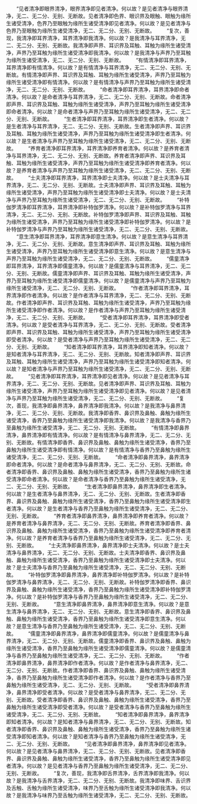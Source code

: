 <!-- { "loadSidebar": true } -->
　　“见者清净即眼界清净，眼界清净即见者清净。何以故？是见者清净与眼界清净，无二、无二分、无别、无断故。见者清净即色界、眼识界及眼触、眼触为缘所生诸受清净，色界乃至眼触为缘所生诸受清净即见者清净。何以故？是见者清净与色界乃至眼触为缘所生诸受清净，无二、无二分、无别、无断故。
　　“复次，善现，我清净即耳界清净，耳界清净即我清净。何以故？是我清净与耳界清净，无二、无二分、无别、无断故。我清净即声界、耳识界及耳触、耳触为缘所生诸受清净，声界乃至耳触为缘所生诸受清净即我清净。何以故？是我清净与声界乃至耳触为缘所生诸受清净，无二、无二分、无别、无断故。
　　“有情清净即耳界清净，耳界清净即有情清净。何以故？是有情清净与耳界清净，无二、无二分、无别、无断故。有情清净即声界、耳识界及耳触、耳触为缘所生诸受清净，声界乃至耳触为缘所生诸受清净即有情清净。何以故？是有情清净与声界乃至耳触为缘所生诸受清净，无二、无二分、无别、无断故。
　　“命者清净即耳界清净，耳界清净即命者清净。何以故？是命者清净与耳界清净，无二、无二分、无别、无断故。命者清净即声界、耳识界及耳触、耳触为缘所生诸受清净，声界乃至耳触为缘所生诸受清净即命者清净。何以故？是命者清净与声界乃至耳触为缘所生诸受清净，无二、无二分、无别、无断故。
　　“生者清净即耳界清净，耳界清净即生者清净。何以故？是生者清净与耳界清净，无二、无二分、无别、无断故。生者清净即声界、耳识界及耳触、耳触为缘所生诸受清净，声界乃至耳触为缘所生诸受清净即生者清净。何以故？是生者清净与声界乃至耳触为缘所生诸受清净，无二、无二分、无别、无断故。
　　“养育者清净即耳界清净，耳界清净即养育者清净。何以故？是养育者清净与耳界清净，无二、无二分、无别、无断故。养育者清净即声界、耳识界及耳触、耳触为缘所生诸受清净，声界乃至耳触为缘所生诸受清净即养育者清净。何以故？是养育者清净与声界乃至耳触为缘所生诸受清净，无二、无二分、无别、无断故。
　　“士夫清净即耳界清净，耳界清净即士夫清净。何以故？是士夫清净与耳界清净，无二、无二分、无别、无断故。士夫清净即声界、耳识界及耳触、耳触为缘所生诸受清净，声界乃至耳触为缘所生诸受清净即士夫清净。何以故？是士夫清净与声界乃至耳触为缘所生诸受清净，无二、无二分、无别、无断故。
　　“补特伽罗清净即耳界清净，耳界清净即补特伽罗清净。何以故？是补特伽罗清净与耳界清净，无二、无二分、无别、无断故。补特伽罗清净即声界、耳识界及耳触、耳触为缘所生诸受清净，声界乃至耳触为缘所生诸受清净即补特伽罗清净。何以故？是补特伽罗清净与声界乃至耳触为缘所生诸受清净，无二、无二分、无别、无断故。
　　“意生清净即耳界清净，耳界清净即意生清净。何以故？是意生清净与耳界清净，无二、无二分、无别、无断故。意生清净即声界、耳识界及耳触、耳触为缘所生诸受清净，声界乃至耳触为缘所生诸受清净即意生清净。何以故？是意生清净与声界乃至耳触为缘所生诸受清净，无二、无二分、无别、无断故。
　　“儒童清净即耳界清净，耳界清净即儒童清净。何以故？是儒童清净与耳界清净，无二、无二分、无别、无断故。儒童清净即声界、耳识界及耳触、耳触为缘所生诸受清净，声界乃至耳触为缘所生诸受清净即儒童清净。何以故？是儒童清净与声界乃至耳触为缘所生诸受清净，无二、无二分、无别、无断故。
　　“作者清净即耳界清净，耳界清净即作者清净。何以故？是作者清净与耳界清净，无二、无二分、无别、无断故。作者清净即声界、耳识界及耳触、耳触为缘所生诸受清净，声界乃至耳触为缘所生诸受清净即作者清净。何以故？是作者清净与声界乃至耳触为缘所生诸受清净，无二、无二分、无别、无断故。
　　“受者清净即耳界清净，耳界清净即受者清净。何以故？是受者清净与耳界清净，无二、无二分、无别、无断故。受者清净即声界、耳识界及耳触、耳触为缘所生诸受清净，声界乃至耳触为缘所生诸受清净即受者清净。何以故？是受者清净与声界乃至耳触为缘所生诸受清净，无二、无二分、无别、无断故。
　　“知者清净即耳界清净，耳界清净即知者清净。何以故？是知者清净与耳界清净，无二、无二分、无别、无断故。知者清净即声界、耳识界及耳触、耳触为缘所生诸受清净，声界乃至耳触为缘所生诸受清净即知者清净。何以故？是知者清净与声界乃至耳触为缘所生诸受清净，无二、无二分、无别、无断故。
　　“见者清净即耳界清净，耳界清净即见者清净。何以故？是见者清净与耳界清净，无二、无二分、无别、无断故。见者清净即声界、耳识界及耳触、耳触为缘所生诸受清净，声界乃至耳触为缘所生诸受清净即见者清净。何以故？是见者清净与声界乃至耳触为缘所生诸受清净，无二、无二分、无别、无断故。
　　“复次，善现，我清净即鼻界清净，鼻界清净即我清净。何以故？是我清净与鼻界清净，无二、无二分、无别、无断故。我清净即香界、鼻识界及鼻触、鼻触为缘所生诸受清净，香界乃至鼻触为缘所生诸受清净即我清净。何以故？是我清净与香界乃至鼻触为缘所生诸受清净，无二、无二分、无别、无断故。
　　“有情清净即鼻界清净，鼻界清净即有情清净。何以故？是有情清净与鼻界清净，无二、无二分、无别、无断故。有情清净即香界、鼻识界及鼻触、鼻触为缘所生诸受清净，香界乃至鼻触为缘所生诸受清净即有情清净。何以故？是有情清净与香界乃至鼻触为缘所生诸受清净，无二、无二分、无别、无断故。
　　“命者清净即鼻界清净，鼻界清净即命者清净。何以故？是命者清净与鼻界清净，无二、无二分、无别、无断故。命者清净即香界、鼻识界及鼻触、鼻触为缘所生诸受清净，香界乃至鼻触为缘所生诸受清净即命者清净。何以故？是命者清净与香界乃至鼻触为缘所生诸受清净，无二、无二分、无别、无断故。
　　“生者清净即鼻界清净，鼻界清净即生者清净。何以故？是生者清净与鼻界清净，无二、无二分、无别、无断故。生者清净即香界、鼻识界及鼻触、鼻触为缘所生诸受清净，香界乃至鼻触为缘所生诸受清净即生者清净。何以故？是生者清净与香界乃至鼻触为缘所生诸受清净，无二、无二分、无别、无断故。
　　“养育者清净即鼻界清净，鼻界清净即养育者清净。何以故？是养育者清净与鼻界清净，无二、无二分、无别、无断故。养育者清净即香界、鼻识界及鼻触、鼻触为缘所生诸受清净，香界乃至鼻触为缘所生诸受清净即养育者清净。何以故？是养育者清净与香界乃至鼻触为缘所生诸受清净，无二、无二分、无别、无断故。
　　“士夫清净即鼻界清净，鼻界清净即士夫清净。何以故？是士夫清净与鼻界清净，无二、无二分、无别、无断故。士夫清净即香界、鼻识界及鼻触、鼻触为缘所生诸受清净，香界乃至鼻触为缘所生诸受清净即士夫清净。何以故？是士夫清净与香界乃至鼻触为缘所生诸受清净，无二、无二分、无别、无断故。
　　“补特伽罗清净即鼻界清净，鼻界清净即补特伽罗清净。何以故？是补特伽罗清净与鼻界清净，无二、无二分、无别、无断故。补特伽罗清净即香界、鼻识界及鼻触、鼻触为缘所生诸受清净，香界乃至鼻触为缘所生诸受清净即补特伽罗清净。何以故？是补特伽罗清净与香界乃至鼻触为缘所生诸受清净，无二、无二分、无别、无断故。
　　“意生清净即鼻界清净，鼻界清净即意生清净。何以故？是意生清净与鼻界清净，无二、无二分、无别、无断故。意生清净即香界、鼻识界及鼻触、鼻触为缘所生诸受清净，香界乃至鼻触为缘所生诸受清净即意生清净。何以故？是意生清净与香界乃至鼻触为缘所生诸受清净，无二、无二分、无别、无断故。
　　“儒童清净即鼻界清净，鼻界清净即儒童清净。何以故？是儒童清净与鼻界清净，无二、无二分、无别、无断故。儒童清净即香界、鼻识界及鼻触、鼻触为缘所生诸受清净，香界乃至鼻触为缘所生诸受清净即儒童清净。何以故？是儒童清净与香界乃至鼻触为缘所生诸受清净，无二、无二分、无别、无断故。
　　“作者清净即鼻界清净，鼻界清净即作者清净。何以故？是作者清净与鼻界清净，无二、无二分、无别、无断故。作者清净即香界、鼻识界及鼻触、鼻触为缘所生诸受清净，香界乃至鼻触为缘所生诸受清净即作者清净。何以故？是作者清净与香界乃至鼻触为缘所生诸受清净，无二、无二分、无别、无断故。
　　“受者清净即鼻界清净，鼻界清净即受者清净。何以故？是受者清净与鼻界清净，无二、无二分、无别、无断故。受者清净即香界、鼻识界及鼻触、鼻触为缘所生诸受清净，香界乃至鼻触为缘所生诸受清净即受者清净。何以故？是受者清净与香界乃至鼻触为缘所生诸受清净，无二、无二分、无别、无断故。
　　“知者清净即鼻界清净，鼻界清净即知者清净。何以故？是知者清净与鼻界清净，无二、无二分、无别、无断故。知者清净即香界、鼻识界及鼻触、鼻触为缘所生诸受清净，香界乃至鼻触为缘所生诸受清净即知者清净。何以故？是知者清净与香界乃至鼻触为缘所生诸受清净，无二、无二分、无别、无断故。
　　“见者清净即鼻界清净，鼻界清净即见者清净。何以故？是见者清净与鼻界清净，无二、无二分、无别、无断故。见者清净即香界、鼻识界及鼻触、鼻触为缘所生诸受清净，香界乃至鼻触为缘所生诸受清净即见者清净。何以故？是见者清净与香界乃至鼻触为缘所生诸受清净，无二、无二分、无别、无断故。
　　“复次，善现，我清净即舌界清净，舌界清净即我清净。何以故？是我清净与舌界清净，无二、无二分、无别、无断故。我清净即味界、舌识界及舌触、舌触为缘所生诸受清净，味界乃至舌触为缘所生诸受清净即我清净。何以故？是我清净与味界乃至舌触为缘所生诸受清净，无二、无二分、无别、无断故。
